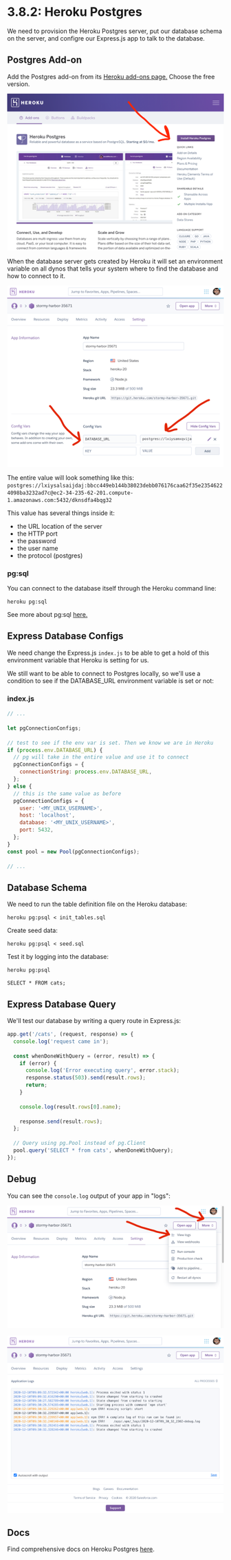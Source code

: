 # 3.8.2: Heroku Postgres

We need to provision the Heroku Postgres server, put our database schema on the server, and configre our Express.js app to talk to the database.

## Postgres Add-on

Add the Postgres add-on from its [Heroku add-ons page.](https://elements.heroku.com/addons/heroku-postgresql) Choose the free version.

![](../../.gitbook/assets/screen-shot-2020-12-10-at-4.50.38-pm.png)

When the database server gets created by Heroku it will set an environment variable on all dynos that tells your system where to find the database and how to connect to it.

![](../../.gitbook/assets/screen-shot-2020-12-10-at-5.02.08-pm.png)

The entire value will look something like this: `postgres://lxiysalsaijdaj:bbcc449eb144b38023debb076176caa62f35e23546224098ba3232ad7c@ec2-34-235-62-201.compute-1.amazonaws.com:5432/dknsdfa4bqg32`

This value has several things inside it:

* the URL location of the server
* the HTTP port
* the password
* the user name
* the protocol \(postgres\)

### pg:sql

You can connect to the database itself through the Heroku command line:

```text
heroku pg:sql
```

See more about pg:sql [here.](https://devcenter.heroku.com/articles/heroku-postgresql#pg-psql)

## Express Database Configs

We need change the Express.js `index.js` to be able to get a hold of this environment variable that Heroku is setting for us.

We still want to be able to connect to Postgres locally, so we'll use a condition to see if the DATABASE\_URL environment variable is set or not:

### index.js

```javascript
// ...

let pgConnectionConfigs;

// test to see if the env var is set. Then we know we are in Heroku
if (process.env.DATABASE_URL) {
  // pg will take in the entire value and use it to connect
  pgConnectionConfigs = {
    connectionString: process.env.DATABASE_URL,
  };
} else {
  // this is the same value as before
  pgConnectionConfigs = {
    user: '<MY_UNIX_USERNAME>',
    host: 'localhost',
    database: '<MY_UNIX_USERNAME>',
    port: 5432,
  };
}
const pool = new Pool(pgConnectionConfigs);

// ...
```

## Database Schema

We need to run the table definition file on the Heroku database:

```text
heroku pg:psql < init_tables.sql
```

Create seed data:

```text
heroku pg:psql < seed.sql
```

Test it by logging into the database:

```text
heroku pg:psql
```

```text
SELECT * FROM cats;
```

## Express Database Query

We'll test our database by writing a query route in Express.js:

```javascript
app.get('/cats', (request, response) => {
  console.log('request came in');

  const whenDoneWithQuery = (error, result) => {
    if (error) {
      console.log('Error executing query', error.stack);
      response.status(503).send(result.rows);
      return;
    }

    console.log(result.rows[0].name);

    response.send(result.rows);
  };

  // Query using pg.Pool instead of pg.Client
  pool.query('SELECT * from cats', whenDoneWithQuery);
});
```

## Debug

You can see the `console.log` output of your app in "logs":

![](../../.gitbook/assets/screen-shot-2020-12-10-at-5.32.53-pm.png)

![](../../.gitbook/assets/screen-shot-2020-12-10-at-5.33.00-pm.png)

## Docs

Find comprehensive docs on Heroku Postgres [here](https://devcenter.heroku.com/articles/heroku-postgresql).

